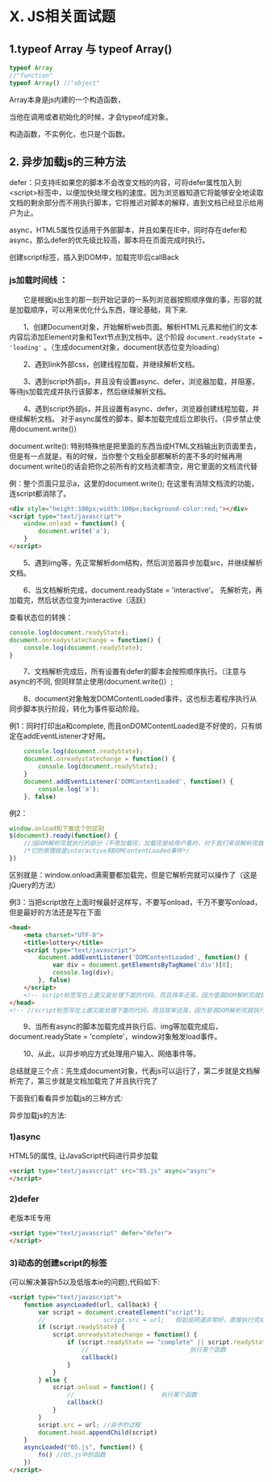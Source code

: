 # X. JS相关面试题

## 1.typeof Array 与 typeof Array()

``` js
typeof Array
//"function"
typeof Array() //"object"
```

Array本身是js内建的一个构造函数，

当他在调用或者初始化的时候，才会typeof成对象。

 构造函数，不实例化，也只是个函数。

 

## 2. 异步加载js的三种方法

defer：只支持IE如果您的脚本不会改变文档的内容，可将defer属性加入到&lt;script&gt;标签中，以便加快处理文档的速度。因为浏览器知道它将能够安全地读取文档的剩余部分而不用执行脚本，它将推迟对脚本的解释，直到文档已经显示给用户为止。 

async，HTML5属性仅适用于外部脚本，并且如果在IE中，同时存在defer和async，那么defer的优先级比较高，脚本将在页面完成时执行。 

创建script标签，插入到DOM中，加载完毕后callBack

### js加载时间线 ：

　　它是根据js出生的那一刻开始记录的一系列浏览器按照顺序做的事，形容的就是加载顺序，可以用来优化什么东西，理论基础，背下来.

　　1、创建Document对象，开始解析web页面。解析HTML元素和他们的文本内容后添加Element对象和Text节点到文档中。这个阶段 `document.readyState = 'loading'` 。（生成document对象，document状态位变为loading）

　　2、遇到link外部css，创建线程加载，并继续解析文档。

　　3、遇到script外部js，并且没有设置async、defer，浏览器加载，并阻塞，等待js加载完成并执行该脚本，然后继续解析文档。

　　4、遇到script外部js，并且设置有async、defer，浏览器创建线程加载，并继续解析文档。 对于async属性的脚本，脚本加载完成后立即执行。（异步禁止使用document.write()）

document.write(): 特别特殊他是把里面的东西当成HTML文档输出到页面里去，但是有一点就是，有的时候，当你整个文档全部都解析的差不多的时候再用document.write()的话会把你之前所有的文档流都清空，用它里面的文档流代替

例：整个页面只显示a，这里的document.write(); 在这里有消除文档流的功能，连script都消除了。

``` html
<div style="height:100px;width:100px;background-color:red;"></div>
<script type="text/javascript">
    window.onload = function() {
        document.write('a');
    }
</script>
```

　　5、遇到img等，先正常解析dom结构，然后浏览器异步加载src，并继续解析文档。

　　6、当文档解析完成，document.readyState = 'interactive'。
先解析完，再加载完，然后状态位变为interactive（活跃）

查看状态位的转换：

``` js
console.log(document.readyState);
document.onreadystatechange = function() {
    console.log(document.readyState);
}
```

　　7、文档解析完成后，所有设置有defer的脚本会按照顺序执行。（注意与async的不同, 但同样禁止使用(document.write()）; 

　　8、document对象触发DOMContentLoaded事件，这也标志着程序执行从同步脚本执行阶段，转化为事件驱动阶段。

例1：同时打印出a和complete, 而且onDOMContentLoaded是不好使的，只有绑定在addEventListener才好用。

``` js
    console.log(document.readyState);
    document.onreadystatechange = function() {
        console.log(document.readyState);
    }
    document.addEventListener('DOMContentLoaded', function() {
        console.log('a');
    }, false)
```

例2：

``` js
window.onload和下面这个的区别
$(document).ready(function() {
    //当DOM解析完就执行的部分（不用加载完，加载完是给用户看的，对于我们来说解析完就可以操作了）
    /*它的原理就是interactive和DOMContentLoaded事件*/
})
```

区别就是：window.onload满需要都加载完，但是它解析完就可以操作了（这是jQuery的方法）

例3：当把script放在上面时候最好这样写，不要写onload，千万不要写onload，但是最好的方法还是写在下面

``` html
<head>
    <meta charset="UTF-8">
    <title>lottery</title>
    <script type="text/javascript">
        document.addEventListener('DOMContentLoaded', function() {
            var div = document.getElementsByTagName('div')[0];
            console.log(div);
        }, false)
    </script>
    <!-- script标签写在上面又能处理下面的代码，而且效率还高，因为登高DOM解析完就执行，而不是DOM加载完 -->
</head>
<!-- //script标签写在上面又能处理下面的代码，而且效率还高，因为登高DOM解析完就执行，而不是DOM加载完 -->
```

　　9、当所有async的脚本加载完成并执行后、img等加载完成后，document.readyState = 'complete'，window对象触发load事件。

　　10、从此，以异步响应方式处理用户输入、网络事件等。

总结就是三个点：先生成document对象，代表js可以运行了，第二步就是文档解析完了，第三步就是文档加载完了并且执行完了

下面我们看看异步加载js的三种方式:

异步加载js的方法:

### 1)async   

HTML5的属性, 让JavaScript代码进行异步加载

``` html
<script type="text/javascript" src="05.js" async="async">
</script>
```

### 2)defer   

老版本IE专用

``` html
<script type="text/javascript" defer="defer">
</script>
```

### 3)动态的创建script的标签

(可以解决兼容h5以及低版本ie的问题),代码如下:

``` html
<script type="text/javascript">
    function asyncLoaded(url, callback) {
        var script = document.createElement("script");
        //                script.src = url;   假如说网速非常好，直接执行完成了，后面就监听不到状态的改变了
        if (script.readyState) {
            script.onreadystatechange = function() {
                if (script.readyState == "complete" || script.readyState == "loaded") {
                    //                            执行某个函数
                    callback()
                }
            }
        } else {
            script.onload = function() {
                //                        执行某个函数
                callback()
            }
        }
        script.src = url; //异步的过程
        document.head.appendChild(script)
    }
    asyncLoaded("05.js", function() {
        fn() //05.js中的函数
    })
</script>
```
